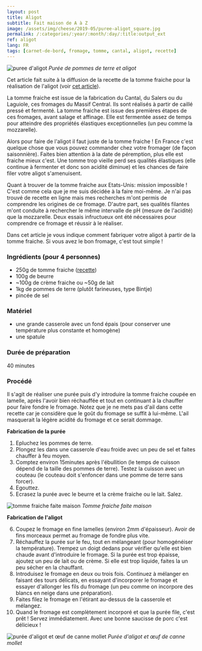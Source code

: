 ```yaml
---
layout: post
title: Aligot
subtitle: Fait maison de A à Z
image: /assets/img/cheese/2019-05/puree-aligot_square.jpg
permalink: /:categories/:year/:month/:day/:title:output_ext
ref: aligot
lang: FR
tags: [carnet-de-bord, fromage, tomme, cantal, aligot, recette]
---
```


![puree d'aligot]({{site.baseurl}}/assets/img/cheese/2019-05/puree-aligot.jpg)
*Purée de pommes de terre et aligot*

<!--excerpt.start-->
Cet article fait suite à la diffusion de la recette de la tomme fraiche pour la réalisation de l'aligot (voir [cet article]({{site.baseurl}}/2019/05/14/tomme-fraiche.html)).

La tomme fraiche est issue de la fabrication du Cantal, du Salers ou du Laguiole, ces fromages du Massif Central.
Ils sont réalisés à partir de caillé pressé et fermenté. 
La tomme fraiche est issue des premières étapes de ces fromages, avant salage et affinage. 
Elle est fermentée assez de temps pour atteindre des propriétés élastiques exceptionnelles (un peu comme la mozzarelle).
<!--excerpt.end-->

Alors pour faire de l'aligot il faut juste de la tomme fraiche ! 
En France c'est quelque chose que vous pouvez commander chez votre fromager (de façon saisonnière).
Faites bien attention à la date de péremption, plus elle est fraiche mieux c'est. 
Une tomme trop vieille perd ses qualités élastiques (elle continue à fermenter et donc son acidité diminue) et les chances de faire filer votre aligot s'amenuisent.

Quant à trouver de la tomme fraiche aux Etats-Unis: mission impossible !
C'est comme cela que je me suis décidée à la faire moi-même.
Je n'ai pas trouvé de recette en ligne mais mes recherches m'ont permis de comprendre les origines de ce fromage. 
D'autre part, ses qualités filantes m'ont conduite à rechercher le même intervalle de pH (mesure de l'acidité) que la mozzarelle.
Deux essais infructueux ont été nécessaires pour comprendre ce fromage et réussir à le réaliser.

Dans cet article je vous indique comment fabriquer votre aligot à partir de la tomme fraiche.
Si vous avez le bon fromage, c'est tout simple !


### Ingrédients (pour 4 personnes)

- 250g de tomme fraiche ([recette]({{site.baseurl}}/2019/05/14/tomme-fraiche.html))
- 100g de beurre
- ~100g de crème fraiche ou ~50g de lait
- 1kg de pommes de terre (plutôt farineuses, type Bintje)
- pincée de sel

### Matériel

- une grande casserole avec un fond épais (pour conserver une température plus constante et homogène)
- une spatule

### Durée de préparation

40 minutes

### Procédé

Il s'agit de réaliser une purée puis d'y introduire la tomme fraiche coupée en lamelle, après l'avoir bien réchauffée et tout en continuant à la chauffer pour faire fondre le fromage.
Notez que je ne mets pas d'ail dans cette recette car je considère que le goût du fromage se suffit à lui-même. 
L'ail masquerait la légère acidité du fromage et ce serait dommage.

**Fabrication de la purée**

1. Epluchez les pommes de terre.
2. Plongez les dans une casserole d'eau froide avec un peu de sel et faites chauffer à feu moyen.
3. Comptez environ 15minutes après l'ébullition (le temps de cuisson dépend de la taille des pommes de terre). Testez la cuisson avec un couteau (le couteau doit s'enfoncer dans une pomme de terre sans forcer).
4. Egouttez. 
5. Ecrasez la purée avec le beurre et la crème fraiche ou le lait. Salez.

![tomme fraiche faite maison]({{site.baseurl}}/assets/img/cheese/2019-04/fresh-tomme_cut.jpg)
*Tomme fraiche faite maison*

**Fabrication de l'aligot**

6. Coupez le fromage en fine lamelles (environ 2mm d'épaisseur). Avoir de fins morceaux permet au fromage de fondre plus vite.
7. Réchauffez la purée sur le feu, tout en mélangeant (pour homogénéiser la température). Trempez un doigt dedans pour vérifier qu'elle est bien chaude avant d'introduire le fromage.
Si la purée est trop épaisse, ajoutez un peu de lait ou de crème. Si elle est trop liquide, faites la un peu sécher en la chauffant.
8. Introduisez le fromage en deux ou trois fois. Continuez à mélanger en faisant des tours délicats, en essayant d'incorporer le fromage et essayer d'allonger les fils du fromage (un peu comme on incorpore des blancs en neige dans une préparation).
9. Faites filez le fromage en l'étirant au-dessus de la casserole et mélangez.
10. Quand le fromage est complètement incorporé et que la purée file, c'est prêt ! Servez immédiatement. Avec une bonne saucisse de porc c'est délicieux !


![purée d'aligot et œuf de canne mollet]({{site.baseurl}}/assets/img/cheese/2019-05/puree-aligot-2.jpg)
*Purée d'aligot et œuf de canne mollet*
